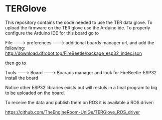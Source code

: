 # TERGlove

This repository contains the code needed to use the TER data glove.
To upload the firmware on the TER glove use the Arduino ide. To properly configure the Arduino IDE for this board go to

File ---> preferences ---> additional boards manager url, and add the following: http://download.dfrobot.top/FireBeetle/package_esp32_index.json

then go to

Tools ---> Board ---> Boarads manager and look for FireBeetle-ESP32 install the board

Notice other ESP32 libraries exists but will restuls in a final program to big to be uploaded on the board. 

To receive the data and publish them on ROS it is available a ROS driver:

https://github.com/TheEngineRoom-UniGe/TERGlove_ROS_driver
